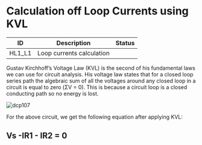  # Calculation off Loop Currents using KVL
 
 
ID |  Description                 | Status  |  
-------|------------------------|------|
HL1_L1 | Loop currents calculation        |              |

 
Gustav Kirchhoff’s Voltage Law (KVL) is the second of his fundamental laws we can use for circuit analysis. His voltage law states that for a closed loop series path the algebraic sum of all the voltages around any closed loop in a circuit is equal to zero (ΣV = 0). This is because a circuit loop is a closed conducting path so no energy is lost.

![dcp107](https://user-images.githubusercontent.com/80401577/130097149-63f239c4-a086-4ee7-a689-a09b19a6f921.gif)

For the above circuit, we get the following equation after applying KVL:
##  Vs -IR1 - IR2 = 0



